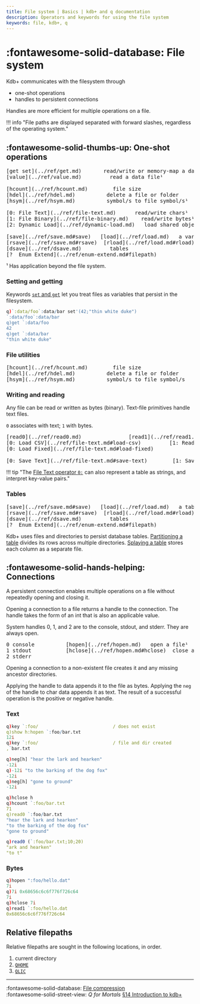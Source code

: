 ```yaml
---
title: File system | Basics | kdb+ and q documentation
description: Operators and keywords for using the file system
keywords: file, kdb+, q
---
```

# :fontawesome-solid-database: File system


Kdb+ communicates with the filesystem through

-   one-shot operations
-   handles to persistent connections

Handles are more efficient for multiple operations on a file.

!!! info "File paths are displayed separated with forward slashes, regardless of the operating system."


## :fontawesome-solid-thumbs-up: One-shot operations

<pre markdown="1" class="language-txt">
[get set](../ref/get.md)       read/write or memory-map a data file¹
[value](../ref/value.md)         read a data file¹

[hcount](../ref/hcount.md)        file size
[hdel](../ref/hdel.md)          delete a file or folder
[hsym](../ref/hsym.md)          symbol/s to file symbol/s¹

[0: File Text](../ref/file-text.md)      read/write chars¹       [read0](../ref/read0.md)  read chars¹
[1: File Binary](../ref/file-binary.md)    read/write bytes¹       [read1](../ref/read1.md)  read bytes¹
[2: Dynamic Load](../ref/dynamic-load.md)   load shared object

[save](../ref/save.md#save)   [load](../ref/load.md)   a variable
[rsave](../ref/save.md#rsave)  [rload](../ref/load.md#rload)  a splayed table
[dsave](../ref/dsave.md)         tables
[?  Enum Extend](../ref/enum-extend.md#filepath)
</pre>

¹ Has application beyond the file system.


### Setting and getting

Keywords [`set` and `get`](../ref/get.md) let you treat files as variables that persist in the filesystem.

```q
q)`:data/foo`:data/bar set'(42;"thin white duke")
`:data/foo`:data/bar
q)get `:data/foo
42
q)get `:data/bar
"thin white duke"
```


### File utilities

<pre markdown="1" class="language-txt">
[hcount](../ref/hcount.md)        file size
[hdel](../ref/hdel.md)          delete a file or folder
[hsym](../ref/hsym.md)          symbol/s to file symbol/s
</pre>


### Writing and reading

Any file can be read or written as bytes (binary).
Text-file primitives handle text files.

`0` associates with text; `1` with bytes.

<pre markdown="1" class="language-txt">
[read0](../ref/read0.md)               [read1](../ref/read1.md)
[0: Load CSV](../ref/file-text.md#load-csv)         [1: Read Binary](../ref/file-binary.md#read-binary)
[0: Load Fixed](../ref/file-text.md#load-fixed)

[0: Save Text](../ref/file-text.md#save-text)        [1: Save Binary](../ref/file-binary.md#save-binary)
</pre>

!!! tip "The [File Text operator `0:`](../ref/file-text.md) can also represent a table as strings, and interpret key-value pairs."


### Tables

<pre markdown="1" class="language-txt">
[save](../ref/save.md#save)   [load](../ref/load.md)   a table
[rsave](../ref/save.md#rsave)  [rload](../ref/load.md#rload)  a splayed table
[dsave](../ref/dsave.md)         tables
[?  Enum Extend](../ref/enum-extend.md#filepath)
</pre>

Kdb+ uses files and directories to persist database tables.
[Partitioning a table](../kb/partition.md) divides its rows across multiple directories.
[Splaying a table](../kb/splayed-tables.md) stores each column as a separate file.


## :fontawesome-solid-hands-helping: Connections

A persistent connection enables multiple operations on a file without repeatedly opening and closing it. 

Opening a connection to a file returns a handle to the connection. The handle takes the form of an int that is also an applicable value. 

System handles 0, 1, and 2 are to the console, stdout, and stderr.
They are always open.

<pre markdown="1" class="language-txt">
0 console          [hopen](../ref/hopen.md)   open a file¹
1 stdout           [hclose](../ref/hopen.md#hclose)  close a file¹
2 stderr
</pre>

Opening a connection to a non-existent file creates it and any missing ancestor directories.

Applying the handle to data appends it to the file as bytes.
Applying the `neg` of the handle to char data appends it as text. 
The result of a successful operation is the positive or negative handle.

### Text

```q
q)key `:foo/                            / does not exist
q)show h:hopen `:foo/bar.txt
12i
q)key `:foo/                            / file and dir created
,`bar.txt

q)neg[h] "hear the lark and hearken"
-12i
q)-12i "to the barking of the dog fox"
-12i
q)neg[h] "gone to ground"
-12i

q)hclose h
q)hcount `:foo/bar.txt
71
q)read0 `:foo/bar.txt
"hear the lark and hearken"
"to the barking of the dog fox"
"gone to ground"

q)read0 (`:foo/bar.txt;10;20)
"ark and hearken"
"to t"
```


### Bytes

```q
q)hopen ":foo/hello.dat"
7i
q)7i 0x68656c6c6f776f726c64
7i
q)hclose 7i
q)read1 `:foo/hello.dat
0x68656c6c6f776f726c64
```


## Relative filepaths

Relative filepaths are sought in the following locations, in order.

1.  current directory
1.  [`QHOME`](../basics/environment.md)
1.  [`QLIC`](../basics/environment.md)


---
:fontawesome-solid-database:
[File compression](../kb/file-compression.md)
<br>
:fontawesome-solid-street-view:
_Q for Mortals_
[§14 Introduction to kdb+](https://code.kx.com/q4m3/14_Introduction_to_Kdb%2B/)
